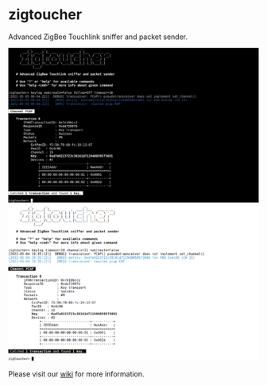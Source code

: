# zigtoucher

 Advanced ZigBee Touchlink sniffer and packet sender.

![zigtoucher demo dark](examples/keylog/keylog-dark.png#gh-dark-mode-only)![zigtoucher demo light](examples/keylog/keylog-light.png#gh-light-mode-only)

Please visit our [wiki](https://github.com/Hipuranyhou/zigtoucher/wiki) for more information.
